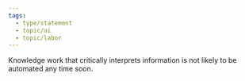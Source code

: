 ```yaml
---
tags: 
  - type/statement
  - topic/ai
  - topic/labor
---
```

Knowledge work that critically interprets information is not likely to be automated any time soon.